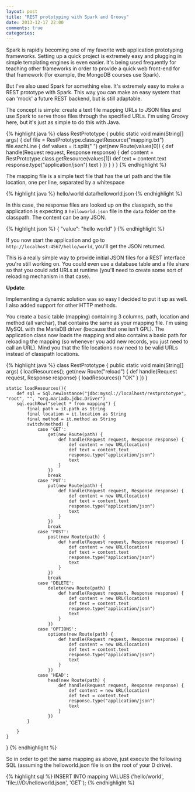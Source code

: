 ```yaml
---
layout: post
title: "REST prototyping with Spark and Groovy"
date: 2013-12-17 22:00
comments: true
categories:
---
```


Spark is rapidly becoming one of my favorite web application prototyping frameworks. Setting up a quick project is extremely easy and plugging in simple templating engines is even easier. It's being used frequently for teaching other frameworks in order to provide a quick web front-end for that framework (for example, the MongoDB courses use Spark).

But I've also used Spark for something else. It's extremely easy to make a REST prototype with Spark. This way you can make an easy system that can 'mock' a future REST backend, but is still adaptable.<!--more-->

The concept is simple: create a text file mapping URLs to JSON files and use Spark to serve those files through the specified URLs. I'm using Groovy here, but it's just as simple to do this with Java.

{% highlight java %}
class RestPrototype {
    public static void main(String[] args) {
        def file = RestPrototype.class.getResource("mapping.txt")
        file.eachLine {
            def values = it.split(" ")
            get(new Route(values[0]) {
                def handle(Request request, Response response) {
                    def content = RestPrototype.class.getResource(values[1])
                    def text = content.text
                    response.type("application/json")
                    text
                }
            })
        }
    }
}
{% endhighlight %}

The mapping file is a simple text file that has the url path and the file location, one per line, separated by a whitespace

{% highlight java %}
hello/world data/helloworld.json
{% endhighlight %}

In this case, the response files are looked up on the classpath, so the application is expecting a `helloworld.json` file in the `data` folder on the classpath. The content can be any JSON.

{% highlight json %}
{
    "value": "hello world"
}
{% endhighlight %}

If you now start the application and go to `http://localhost:4567/hello/world`, you'll get the JSON returned.

This is a really simple way to provide initial JSON files for a REST interface you're still working on. You could even use a database table and a file share so that you could add URLs at runtime (you'll need to create some sort of reloading mechanism in that case).

**Update**:

Implementing a dynamic solution was so easy I decided to put it up as well. I also added support for other HTTP methods.

You create a basic table (mapping) containing 3 columns, path, location and method (all varchar), that contains the same as your mapping file. I'm using MySQL with the MariaDB driver (because that one isn't GPL). The application class now loads the mapping and also contains a basic path for reloading the mapping (so whenever you add new records, you just need to call an URL). Mind you that the file locations now need to be valid URLs instead of classpath locations.

{% highlight java %}
class RestPrototype {
    public static void main(String[] args) {
       loadResources();
        get(new Route("reload") {
            def handle(Request request, Response response) {
                loadResources()
                "OK"
            }
        })
    }

    static loadResources(){
        def sql = Sql.newInstance("jdbc:mysql://localhost/restprototype", "root", "", "org.mariadb.jdbc.Driver")
        sql.eachRow("select * from mapping") {
            final path = it.path as String
            final location = it.location as String
            final method = it.method as String
            switch(method) {
                case 'GET':
                    get(new Route(path) {
                        def handle(Request request, Response response) {
                            def content = new URL(location)
                            def text = content.text
                            response.type("application/json")
                            text
                        }
                    })
                    break
                case 'PUT':
                    put(new Route(path) {
                        def handle(Request request, Response response) {
                            def content = new URL(location)
                            def text = content.text
                            response.type("application/json")
                            text
                        }
                    })
                    break
                case 'POST':
                    post(new Route(path) {
                        def handle(Request request, Response response) {
                            def content = new URL(location)
                            def text = content.text
                            response.type("application/json")
                            text
                        }
                    })
                    break
                case 'DELETE':
                    delete(new Route(path) {
                        def handle(Request request, Response response) {
                            def content = new URL(location)
                            def text = content.text
                            response.type("application/json")
                            text
                        }
                    })
                case 'OPTIONS':
                    options(new Route(path) {
                        def handle(Request request, Response response) {
                            def content = new URL(location)
                            def text = content.text
                            response.type("application/json")
                            text
                        }
                    })
                case 'HEAD':
                    head(new Route(path) {
                        def handle(Request request, Response response) {
                            def content = new URL(location)
                            def text = content.text
                            response.type("application/json")
                            text
                        }
                    })
            }
            
        }
    }
}
{% endhighlight %}

So in order to get the same mapping as above, just execute the following SQL (assuming the helloworld.json file is on the root of your D drive).

{% highlight sql %}
INSERT INTO mapping VALUES ('hello/world', 'file:///D:/helloworld.json', 'GET');
{% endhighlight %}
